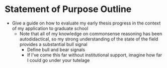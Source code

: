 # Statement of Purpose Outline

- Give a guide on how to evaluate my early thesis progress in the context of my application to graduate school
  - Note that all of my knowledge on commonsense reasoning has been autodidactical, so my strong understanding of the state of the field provides a substantial bull signal
    - Define bull and bear signals
    - If I've come this far without institutional support, imagine how far I could go under your tutelage
